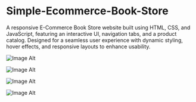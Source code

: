 # Simple-Ecommerce-Book-Store
A responsive E-Commerce Book Store website built using HTML, CSS, and JavaScript, featuring an interactive UI, navigation tabs, and a product catalog. Designed for a seamless user experience with dynamic styling, hover effects, and responsive layouts to enhance usability.

 ![Image Alt](image_url)
 
  ![Image Alt](image_url)

 ![Image Alt](image_url)

 ![Image Alt](image_url)
